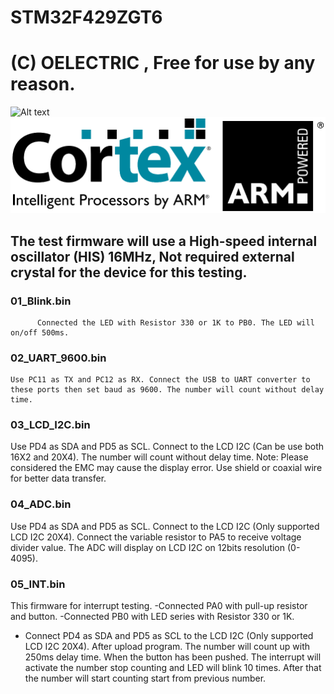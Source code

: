 # STM32F429ZGT6
# (C) OELECTRIC , Free for use by any reason.

![Alt text](https://img.directindustry.com/images_di/photo-mg/33699-12766624.jpg)
![Alt text](https://github.com/OELECTRIC/MCU/blob/master/STmicro/STM32F429ZGT6/Test_Firmware/Picture/ARM.png)

## The test firmware will use a High-speed internal oscillator (HIS) 16MHz, Not required external crystal for the device for this testing.

### 01_Blink.bin
          Connected the LED with Resistor 330 or 1K to PB0. The LED will on/off 500ms.
### 02_UART_9600.bin
	Use PC11 as TX and PC12 as RX. Connect the USB to UART converter to these ports then set baud as 9600. The number will count without delay time.
 
### 03_LCD_I2C.bin
Use PD4 as SDA and PD5 as SCL. Connect to the LCD I2C (Can be use both 16X2 and 20X4). The number will count without delay time.
Note: Please considered the EMC may cause the display error. Use shield or coaxial wire for better data transfer. 
### 04_ADC.bin
Use PD4 as SDA and PD5 as SCL. Connect to the LCD I2C (Only supported LCD I2C 20X4).
Connect the variable resistor to PA5 to receive voltage divider value.
The ADC will display on LCD I2C on 12bits resolution (0-4095). 
### 05_INT.bin
This firmware for interrupt testing.
-Connected PA0 with pull-up resistor and button.
-Connected PB0 with LED series with Resistor 330 or 1K.
- Connect PD4 as SDA and PD5 as SCL to the LCD I2C (Only supported LCD I2C 20X4).
After upload program. The number will count up with 250ms delay time. When the button has been pushed. The interrupt will activate the number stop counting and LED will blink 10 times. After that the number will start counting start from previous number.


